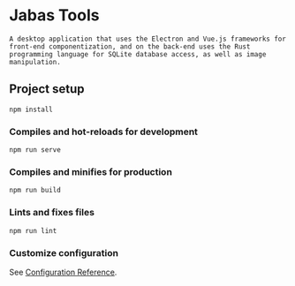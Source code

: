 # Jabas Tools
```
A desktop application that uses the Electron and Vue.js frameworks for front-end componentization, and on the back-end uses the Rust programming language for SQLite database access, as well as image manipulation.
```

## Project setup
```
npm install
```

### Compiles and hot-reloads for development
```
npm run serve
```

### Compiles and minifies for production
```
npm run build
```

### Lints and fixes files
```
npm run lint
```

### Customize configuration
See [Configuration Reference](https://cli.vuejs.org/config/).
